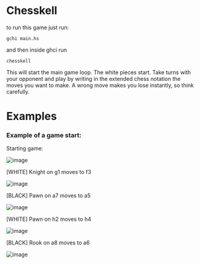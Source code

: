 # Chesskell
to run this game just run:

`gchi main.hs`

and then inside ghci run

`chesskell`

This will start the main game loop. The white pieces start. Take turns with your opponent and play by writing in the extended chess notation the moves you want to make.
A wrong move makes you lose instantly, so think carefully.

# Examples

### Example of a game start:
Starting game:

![image](https://user-images.githubusercontent.com/24229855/116952410-fad47e80-ac60-11eb-8067-906e2508e6e9.png)

[WHITE] Knight on g1 moves to f3

![image](https://user-images.githubusercontent.com/24229855/116952446-12136c00-ac61-11eb-91be-01f8a2082dd9.png)

[BLACK] Pawn on a7 moves to a5

![image](https://user-images.githubusercontent.com/24229855/116952490-26efff80-ac61-11eb-9e88-e9ba3a6b8b54.png)

[WHITE] Pawn on h2 moves to h4

![image](https://user-images.githubusercontent.com/24229855/116952512-32432b00-ac61-11eb-96bc-5193cf036420.png)

[BLACK] Rook on a8 moves to a6

![image](https://user-images.githubusercontent.com/24229855/116952535-3f601a00-ac61-11eb-9637-a4ad10e7eb99.png)


